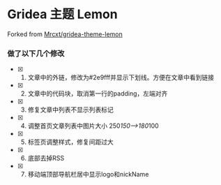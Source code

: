# Gridea 主题 Lemon

Forked from [Mrcxt/gridea-theme-lemon](https://github.com/Mrcxt/gridea-theme-lemon)

### 做了以下几个修改

- [x] 1. 文章中的外链，修改为#2e9fff并显示下划线。方便在文章中看到链接
- [x] 2. 文章中的代码块，取消第一行的padding，左端对齐
- [x] 3. 修复文章中列表不显示列表标记
- [x] 4. 调整首页文章列表中图片大小 250*150-->180*100
- [x] 5. 标签页调整样式，修复间距过大
- [x] 6. 底部去掉RSS
- [x] 7. 移动端顶部导航栏居中显示logo和nickName